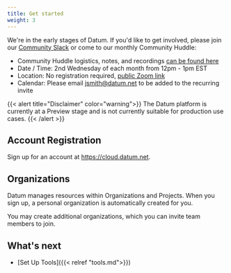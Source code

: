 ```yaml
---
title: Get started
weight: 3
---
```


We're in the early stages of Datum. If you'd like to get involved, please join our [Community Slack](https://slack.datum.net/) or come to our monthly Community Huddle:

- Community Huddle logistics, notes, and recordings [can be found here](https://link.datum.net/comm-huddle)
- Date / Time: 2nd Wednesday of each month from 12pm - 1pm EST
- Location: No registration required, [public Zoom link](https://link.datum.net/huddle-zoom)
- Calendar: Please email [jsmith@datum.net](mailto:jsmith@datum.net) to be added to the recurring invite

{{< alert title="Disclaimer" color="warning">}}
The Datum platform is currently at a Preview stage and is not currently suitable
for production use cases.
{{< /alert >}}

## Account Registration

Sign up for an account at <https://cloud.datum.net>.

## Organizations

Datum manages resources within Organizations and Projects. When you sign up,
a personal organization is automatically created for you.

You may create additional organizations, which you can invite team members to
join.

## What's next

- [Set Up Tools]({{< relref "tools.md">}})

